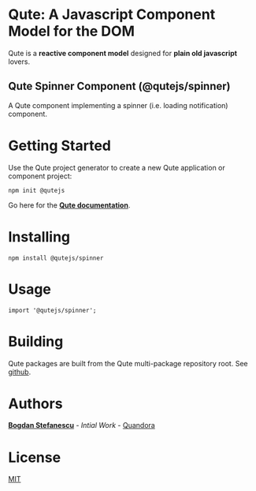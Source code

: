 # Qute: A Javascript Component Model for the DOM

Qute is a **reactive component model** designed for **plain old javascript** lovers.

## Qute Spinner Component (@qutejs/spinner)

A Qute component implementing a spinner (i.e. loading notification) component.

# Getting Started

Use the Qute project generator to create a new Qute application or component project:

```
npm init @qutejs
```

Go here for the **[Qute documentation](https://qutejs.org)**.

# Installing

```
npm install @qutejs/spinner
```

# Usage

```
import '@qutejs/spinner';
```

# Building

Qute packages are built from the Qute multi-package repository root.
See [github](https://github.com/bstefanescu/qutejs).

# Authors

**[Bogdan Stefanescu](mailto:bogdan@quandora.com)** - *Intial Work* - [Quandora](https://quandora.com)

# License

[MIT](LICENSE)

